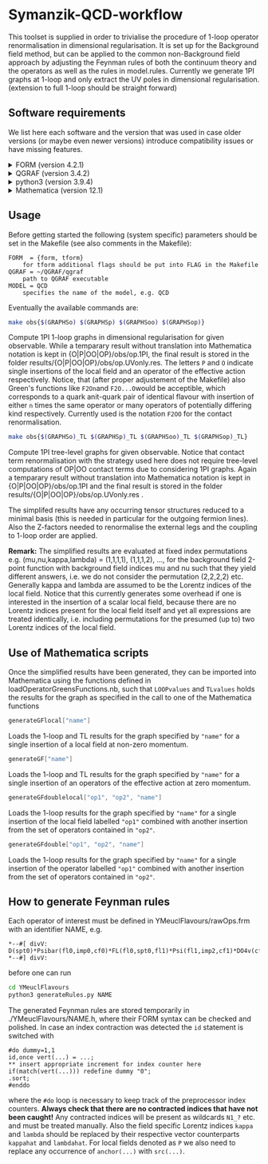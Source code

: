 Symanzik-QCD-workflow
==============================

This toolset is supplied in order to trivialise the procedure of 1-loop operator
renormalisation in dimensional regularisation. It is set up for the Background
field method, but can be applied to the common non-Background field approach by
adjusting the Feynman rules of both the continuum theory and the operators as
well as the rules in model.rules. Currently we generate 1PI graphs at 1-loop and
only extract the UV poles in dimensional regularisation. (extension to full
1-loop should be straight forward)


Software requirements
------------------------------

We list here each software and the version that was used in case older versions
(or maybe even newer versions) introduce compatibility issues or have missing
features.

<details>
<summary>FORM (version 4.2.1)</summary>

https://github.com/vermaseren/form
</details>

<details>
<summary>QGRAF (version 3.4.2)</summary>

http://cfif.ist.utl.pt/~paulo/qgraf.html

Must be compiled with `maxdeg=7` rather than `maxdeg=6` due to 7-point vertices
when counting the anchor field for the mass-dimension 6 operators used in the
effective action.
</details>

<details>
<summary>python3 (version 3.9.4)</summary>

https://www.python.org/
</details>

<details>
<summary>Mathematica (version 12.1)</summary>

https://www.wolfram.com/mathematica/
</details>

Usage
------------------------------

Before getting started the following (system specific) parameters should be set
in the Makefile (see also comments in the Makefile):

```
FORM  = {form, tform}
    for tform additional flags should be put into FLAG in the Makefile
QGRAF = ~/QGRAF/qgraf
    path to QGRAF executable
MODEL = QCD
    specifies the name of the model, e.g. QCD
```

Eventually the available commands are:

```bash
make obs{$(GRAPHSo) $(GRAPHSp) $(GRAPHSoo) $(GRAPHSop)}
```
   Compute 1PI 1-loop graphs in dimensional regularisation for given observable.
   While a temparary result without translation into Mathematica notation is
   kept in {O|P|OO|OP}/obs/op.1PI, the final result is stored in the folder
   results/{O|P|OO|OP}/obs/op.UVonly.res. The letters `P` and `O` indicate
   single insertions of the local field and an operator of the effective action
   respectively. Notice, that (after proper adjustement of the Makefile) also
   Green's functions like `F2On`and `F2O...O`would be acceptible, which
   corresponds to a quark anit-quark pair of identical flavour with insertion of
   either `n` times the same operator or many operators of potentially differing
   kind respectively. Currently used is the notation `F2OO` for the contact
   renormalisation.
   

```bash
make obs{$(GRAPHSo)_TL $(GRAPHSp)_TL $(GRAPHSoo)_TL $(GRAPHSop)_TL}
```
   Compute 1PI tree-level graphs for given observable. Notice that contact term
   renormalisation with the strategy used here does not require tree-level
   computations of OP|OO contact terms due to considering 1PI graphs.
   Again a temparary result without translation into Mathematica notation is
   kept in {O|P|OO|OP}/obs/op.1PI and the final result is stored in the folder
   results/{O|P|OO|OP}/obs/op.UVonly.res .

   The simplifed results have any occurring tensor structures reduced to a
   minimal basis (this is needed in particular for the outgoing fermion lines).
   Also the Z-factors needed to renormalise the external legs and the coupling
   to 1-loop order are applied.


**Remark:** The simplified results are evaluated at fixed index permutations 
e.g. (mu,nu,kappa,lambda) = (1,1,1,1), (1,1,1,2), ..., for the background
field 2-point function with background field indices mu and nu such that they
yield different answers, i.e. we do not consider the permutation (2,2,2,2) etc.
Generally kappa and lambda are assumed to be the Lorentz indices of the local
field. Notice that this currently generates some overhead if one is interested
in the insertion of a scalar local field, because there are no Lorentz indices
present for the local field itself and yet all expressions are treated
identically, i.e. including permutations for the presumed (up to) two Lorentz
indices of the local field.


Use of Mathematica scripts
------------------------------

Once the simplified results have been generated, they can be imported into
Mathematica using the functions defined in loadOperatorGreensFunctions.nb, such
that `LOOPvalues` and `TLvalues` holds the results for the graph as specified in
the call to one of the Mathematica functions


```Mathematica
generateGFlocal["name"]
```
Loads the 1-loop and TL results for the graph specified by `"name"` for a single
insertion of a local field at non-zero momentum.


```Mathematica
generateGF["name"]
```
Loads the 1-loop and TL results for the graph specified by `"name"` for a single
insertion of an operators of the effective action at zero momentum.


```Mathematica
generateGFdoublelocal["op1", "op2", "name"]
```
Loads the 1-loop results for the graph specified by `"name"` for a single
insertion of the local field labelled `"op1"` combined with another insertion
from the set of operators contained in `"op2"`.

```Mathematica
generateGFdouble["op1", "op2", "name"]
```
Loads the 1-loop results for the graph specified by `"name"` for a single
insertion of the operator labelled `"op1"` combined with another insertion from
the set of operators contained in `"op2"`.


How to generate Feynman rules
------------------------------

Each operator of interest must be defined in YMeuclFlavours/rawOps.frm with
an identifier NAME, e.g.
```form
*--#[ divV:
D(spt0)*Psibar(fl0,imp0,cf0)*FL(fl0,spt0,fl1)*Psi(fl1,imp2,cf1)*DO4v(cf0,cf1)
*--#] divV:
```
before one can run
```bash
cd YMeuclFlavours
python3 generateRules.py NAME
```

The generated Feynman rules are stored temporarily in ./YMeuclFlavours/NAME.h,
where their FORM syntax can be checked and polished. In case an index
contraction was detected the `id` statement is switched with
```form
#do dummy=1,1
id,once vert(...) = ...;
** insert appropriate increment for index counter here
if(match(vert(...))) redefine dummy "0";
.sort;
#enddo
```
where the `#do` loop is necessary to keep track of the preprocessor index
counters. **Always check that there are no contracted indices that have not been
caught!** Any contracted indices will be present as wildcards `N1_?` etc. and
must be treated manually. Also the field specific Lorentz indices `kappa` and
`lambda` should be replaced by their respective vector counterparts `kappahat`
and `lambdahat`. For local fields denoted as `P` we also need to replace any
occurrence of `anchor(...)` with `src(...)`.
